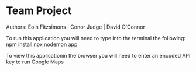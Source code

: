 # Team Project
 Authors: Eoin Fitzsimons | Conor Judge | David O'Connor

To run this application you will need to type into the terminal the following:
npm install
npx nodemon app

To view this applicationin the browser you will need to enter an encoded API key to run Google Maps